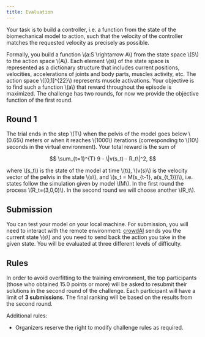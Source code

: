 ```yaml
---
title: Evaluation
---
```


<script type="text/javascript"
    src="http://cdn.mathjax.org/mathjax/latest/MathJax.js?config=TeX-AMS-MML_HTMLorMML">
</script>

Your task is to build a controller, i.e. a function from the state of the biomechanical model to action, such that the velocity of the controller matches the requested velocity as precisely as possible. 

Formally, you build a function \\(a:S \rightarrow A\\) from the state space \\(S\\) to the action space \\(A\\). Each element \\(s\\) of the state space is represented as a dictionary structure that includes current positions, velocities, accelerations of joints and body parts, muscles activity, etc. The action space \\([0,1]^{22}\\) represents muscle activations. Your objective is to find such a function \\(a\\) that reward throughout the episode is maximized. The challenge has two rounds, for now we provide the objective function of the first round.

## Round 1

The trial ends in the step \\(T\\) when the pelvis of the model goes below \\(0.65\\) meters or when it reaches \\(1000\\) iterations (corresponding to \\(10\\) seconds in the virtual environment). Your total reward is the sum of 

$$ \sum_{t=1}^{T} 9 - \|v(s_t) - R_t\|^2, $$

where \\(s_t\\) is the state of the model at time \\(t\\), \\(v(s)\\) is the velocity vector of the pelvis in the state \\(s\\), and \\(s_t = M(s_{t-1}, a(s_{t_1}))\\), i.e. states follow the simulation given by model \\(M\\). In the first round the process \\(R_t=(3,0,0)\\). In the second round we will choose another \\(R_t\\).

## Submission

You can test your model on your local machine. For submission, you will need to interact with the remote environment: [crowdAI](https://www.crowdai.org/challenges/nips-2017-learning-to-run) sends you the current state \\(s\\) and you need to send back the action you take in the given state. You will be evaluated at three different levels of difficulty. 

## Rules

In order to avoid overfitting to the training environment, the top participants (those who obtained 15.0 points or more) will be asked to resubmit their solutions in the second round of the challenge. Each participant will have a limit of **3 submissions**. The final ranking will be based on the results from the second round.

Additional rules:
* Organizers reserve the right to modify challenge rules as required.
